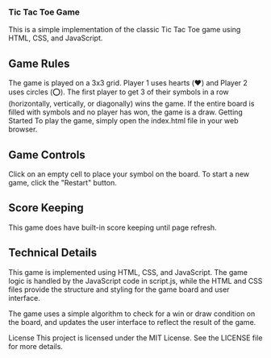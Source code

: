 ### Tic Tac Toe Game
This is a simple implementation of the classic Tic Tac Toe game using HTML, CSS, and JavaScript.

## Game Rules
The game is played on a 3x3 grid.
Player 1 uses hearts (❤️) and Player 2 uses circles (⭕).
The first player to get 3 of their symbols in a row (horizontally, vertically, or diagonally) wins the game.
If the entire board is filled with symbols and no player has won, the game is a draw.
Getting Started
To play the game, simply open the index.html file in your web browser.

## Game Controls
Click on an empty cell to place your symbol on the board.
To start a new game, click the "Restart" button.
## Score Keeping
This game does have built-in score keeping until page refresh.

## Technical Details
This game is implemented using HTML, CSS, and JavaScript. The game logic is handled by the JavaScript code in script.js, while the HTML and CSS files provide the structure and styling for the game board and user interface.

The game uses a simple algorithm to check for a win or draw condition on the board, and updates the user interface to reflect the result of the game.

License
This project is licensed under the MIT License. See the LICENSE file for more details.
